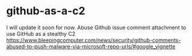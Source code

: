 # github-as-a-c2
I will update it soon for now. Abuse Github issue comment attachment to use GitHub as a stealthy C2
https://www.bleepingcomputer.com/news/security/github-comments-abused-to-push-malware-via-microsoft-repo-urls/#google_vignette